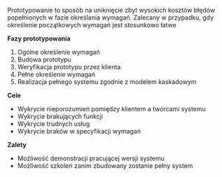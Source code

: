 Prototypowanie to sposób na uniknięcie zbyt wysokich kosztów błędów popełnionych w fazie określania wymagań. Zalecany w przypadku, gdy określenie początkowych wymagań jest stosunkowo łatwe

**Fazy prototypowania**
1. Ogólne określenie wymagań
2. Budowa prototypu
3. Weryfikacja prototypu przez klienta
4. Pełne określenie wymagań
5. Realizacja pełnego systemu zgodnie z modelem kaskadowym

**Cele**
- Wykrycie nieporozumień pomiędzy klientem a twórcami systemu
- Wykrycie brakujących funkcji
- Wykrycie trudnych usług
- Wykrycie braków w specyfikacji wymagań

**Zalety**
- Możliwość demonstracji pracującej wersji systemu
- Możliwość szkoleń zanim zbudowany zostanie pełny system